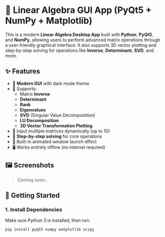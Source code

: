 # 🔢 Linear Algebra GUI App (PyQt5 + NumPy + Matplotlib)

This is a modern **Linear Algebra Desktop App** built with **Python**, **PyQt5**, and **NumPy**, allowing users to perform advanced matrix operations through a user-friendly graphical interface. It also supports 3D vector plotting and step-by-step solving for operations like **Inverse**, **Determinant**, **SVD**, and more.

## ✨ Features

- 🎨 **Modern GUI** with dark mode theme
- 🧮 Supports:
  - Matrix **Inverse**
  - **Determinant**
  - **Rank**
  - **Eigenvalues**
  - **SVD** (Singular Value Decomposition)
  - **LU Decomposition**
  - **3D Vector Transformation Plotting**
- 🔢 Input multiple matrices dynamically (up to 10)
- 🧠 **Step-by-step solving** for core operations
- 🧭 Built-in animated window launch effect
- 🖥️ Works entirely offline (no internet required)

## 🖼️ Screenshots

> Coming soon...

## 🚀 Getting Started

### 1. Install Dependencies

Make sure Python 3 is installed, then run:
```bash
pip install pyqt5 numpy matplotlib scipy
